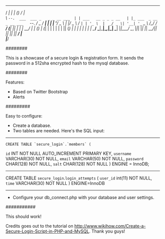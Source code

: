  _____                            _             _          __                     
/  ___|                          | |           (_)        / _|                    
\ `--.  ___  ___ _   _ _ __ ___  | | ___   __ _ _ _ __   | |_ ___  _ __ _ __ ___  
 `--. \/ _ \/ __| | | | '__/ _ \ | |/ _ \ / _` | | '_ \  |  _/ _ \| '__| '_ ` _ \ 
/\__/ /  __/ (__| |_| | | |  __/ | | (_) | (_| | | | | | | || (_) | |  | | | | | |
\____/ \___|\___|\__,_|_|  \___| |_|\___/ \__, |_|_| |_| |_| \___/|_|  |_| |_| |_|
                                           __/ |                                  
                                          |___/                                  



########

This is a showcase of a secure login & registration form. It sends the password in a 512sha encrypted hash to the mysql database. 

########

Features:

- Based on Twitter Bootstrap
- Alerts

#########

Easy to configure:

- Create a database. 
- Two tables are needed. Here's the SQL input:

**************************************
	
	CREATE TABLE `secure_login`.`members` (
  `id` INT NOT NULL AUTO_INCREMENT PRIMARY KEY, 
  `username` VARCHAR(30) NOT NULL, 
  `email` VARCHAR(50) NOT NULL, 
  `password` CHAR(128) NOT NULL, 
  `salt` CHAR(128) NOT NULL
) ENGINE = InnoDB;

*******************************************

CREATE TABLE `secure_login`.`login_attempts` (
  `user_id` int(11) NOT NULL,
  `time` VARCHAR(30) NOT NULL 
) ENGINE=InnoDB

********************************************

- Configure your db_connect.php with your database and user settings.

###########

This should work!






Credits goes out to the tutorial on http://www.wikihow.com/Create-a-Secure-Login-Script-in-PHP-and-MySQL. Thank you guys!




